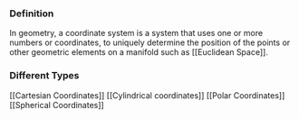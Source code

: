 ### Definition
In geometry, a coordinate system is a system that uses one or more numbers or coordinates, to uniquely determine the position of the points or other geometric elements on a manifold such as [[Euclidean Space]].

### Different Types
[[Cartesian Coordinates]]
[[Cylindrical coordinates]]
[[Polar Coordinates]]
[[Spherical Coordinates]]